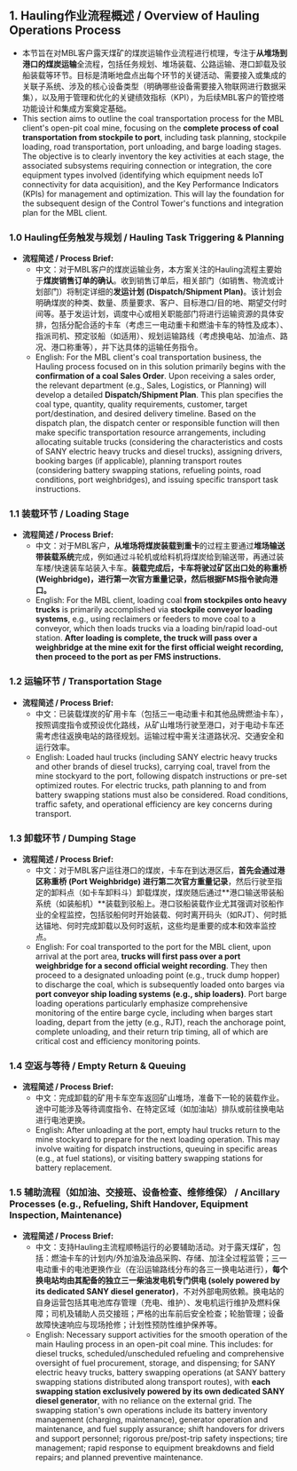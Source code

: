 ## 1. Hauling作业流程概述 / Overview of Hauling Operations Process
- 本节旨在对MBL客户露天煤矿的煤炭运输作业流程进行梳理，专注于**从堆场到港口的煤炭运输**全流程，包括任务规划、堆场装载、公路运输、港口卸载及驳船装载等环节。目标是清晰地盘点出每个环节的关键活动、需要接入或集成的关联子系统、涉及的核心设备类型（明确哪些设备需要接入物联网进行数据采集），以及用于管理和优化的关键绩效指标（KPI），为后续MBL客户的管控塔功能设计和集成方案奠定基础。
- This section aims to outline the coal transportation process for the MBL client's open-pit coal mine, focusing on the **complete process of coal transportation from stockpile to port**, including task planning, stockpile loading, road transportation, port unloading, and barge loading stages. The objective is to clearly inventory the key activities at each stage, the associated subsystems requiring connection or integration, the core equipment types involved (identifying which equipment needs IoT connectivity for data acquisition), and the Key Performance Indicators (KPIs) for management and optimization. This will lay the foundation for the subsequent design of the Control Tower's functions and integration plan for the MBL client.

### 1.0 Hauling任务触发与规划 / Hauling Task Triggering & Planning
- **流程简述 / Process Brief:**
  - 中文：对于MBL客户的煤炭运输业务，本方案关注的Hauling流程主要始于**煤炭销售订单的确认**。收到销售订单后，相关部门（如销售、物流或计划部门）将制定详细的**发运计划 (Dispatch/Shipment Plan)**。该计划会明确煤炭的种类、数量、质量要求、客户、目标港口/目的地、期望交付时间等。基于发运计划，调度中心或相关职能部门将进行运输资源的具体安排，包括分配合适的卡车（考虑三一电动重卡和燃油卡车的特性及成本）、指派司机、预定驳船（如适用）、规划运输路线（考虑换电站、加油点、路况、港口称重等），并下达具体的运输任务指令。
  - English: For the MBL client's coal transportation business, the Hauling process focused on in this solution primarily begins with the **confirmation of a coal Sales Order**. Upon receiving a sales order, the relevant department (e.g., Sales, Logistics, or Planning) will develop a detailed **Dispatch/Shipment Plan**. This plan specifies the coal type, quantity, quality requirements, customer, target port/destination, and desired delivery timeline. Based on the dispatch plan, the dispatch center or responsible function will then make specific transportation resource arrangements, including allocating suitable trucks (considering the characteristics and costs of SANY electric heavy trucks and diesel trucks), assigning drivers, booking barges (if applicable), planning transport routes (considering battery swapping stations, refueling points, road conditions, port weighbridges), and issuing specific transport task instructions.

### 1.1 装载环节 / Loading Stage
- **流程简述 / Process Brief:**
  - 中文：对于MBL客户，**从堆场将煤炭装载到重卡**的过程主要通过**堆场输送带装载系统**完成，例如通过斗轮机或给料机将煤炭给到输送带，再通过装车楼/快速装车站装入卡车。**装载完成后，卡车将驶过矿区出口处的称重桥 (Weighbridge)，进行第一次官方重量记录，然后根据FMS指令驶向港口。**
  - English: For the MBL client, loading coal **from stockpiles onto heavy trucks** is primarily accomplished via **stockpile conveyor loading systems**, e.g., using reclaimers or feeders to move coal to a conveyor, which then loads trucks via a loading bin/rapid load-out station. **After loading is complete, the truck will pass over a weighbridge at the mine exit for the first official weight recording, then proceed to the port as per FMS instructions.**

### 1.2 运输环节 / Transportation Stage
- **流程简述 / Process Brief:**
  - 中文：已装载煤炭的矿用卡车（包括三一电动重卡和其他品牌燃油卡车），按照调度指令或预设优化路线，从矿山堆场行驶至港口，对于电动卡车还需考虑往返换电站的路径规划。运输过程中需关注道路状况、交通安全和运行效率。
  - English: Loaded haul trucks (including SANY electric heavy trucks and other brands of diesel trucks), carrying coal, travel from the mine stockyard to the port, following dispatch instructions or pre-set optimized routes. For electric trucks, path planning to and from battery swapping stations must also be considered. Road conditions, traffic safety, and operational efficiency are key concerns during transport.

### 1.3 卸载环节 / Dumping Stage
- **流程简述 / Process Brief:**
  - 中文：对于MBL客户运往港口的煤炭，卡车在到达港区后，**首先会通过港区称重桥 (Port Weighbridge) 进行第二次官方重量记录**，然后行驶至指定的卸料点（如卡车卸料斗）卸载煤炭，煤炭随后通过**港口输送带装船系统（如装船机）**装载到驳船上。港口驳船装载作业尤其强调对驳船作业的全程监控，包括驳船何时开始装载、何时离开码头（如RJT）、何时抵达锚地、何时完成卸载以及何时返航，这些均是重要的成本和效率监控点。
  - English: For coal transported to the port for the MBL client, upon arrival at the port area, **trucks will first pass over a port weighbridge for a second official weight recording**. They then proceed to a designated unloading point (e.g., truck dump hopper) to discharge the coal, which is subsequently loaded onto barges via **port conveyor ship loading systems (e.g., ship loaders)**. Port barge loading operations particularly emphasize comprehensive monitoring of the entire barge cycle, including when barges start loading, depart from the jetty (e.g., RJT), reach the anchorage point, complete unloading, and their return trip timing, all of which are critical cost and efficiency monitoring points.

### 1.4 空返与等待 / Empty Return & Queuing
- **流程简述 / Process Brief:**
  - 中文：完成卸载的矿用卡车空车返回矿山堆场，准备下一轮的装载作业。途中可能涉及等待调度指令、在特定区域（如加油站）排队或前往换电站进行电池更换。
  - English: After unloading at the port, empty haul trucks return to the mine stockyard to prepare for the next loading operation. This may involve waiting for dispatch instructions, queuing in specific areas (e.g., at fuel stations), or visiting battery swapping stations for battery replacement.

### 1.5 辅助流程（如加油、交接班、设备检查、维修维保） / Ancillary Processes (e.g., Refueling, Shift Handover, Equipment Inspection, Maintenance)
- **流程简述 / Process Brief:**
  - 中文：支持Hauling主流程顺畅运行的必要辅助活动。对于露天煤矿，包括：燃油卡车的计划内/外加油及油品采购、存储、加注全过程监管；三一电动重卡的电池更换作业（在沿运输路线分布的各三一换电站进行），**每个换电站均由其配备的独立三一柴油发电机专门供电 (solely powered by its dedicated SANY diesel generator)**，不对外部电网依赖。换电站的自身运营包括其电池库存管理（充电、维护）、发电机运行维护及燃料保障；司机及辅助人员交接班；严格的出车前后安全检查；轮胎管理；设备故障快速响应与现场抢修；计划性预防性维护保养等。
  - English: Necessary support activities for the smooth operation of the main Hauling process in an open-pit coal mine. This includes: for diesel trucks, scheduled/unscheduled refueling and comprehensive oversight of fuel procurement, storage, and dispensing; for SANY electric heavy trucks, battery swapping operations (at SANY battery swapping stations distributed along transport routes), with **each swapping station exclusively powered by its own dedicated SANY diesel generator**, with no reliance on the external grid. The swapping station's own operations include its battery inventory management (charging, maintenance), generator operation and maintenance, and fuel supply assurance; shift handovers for drivers and support personnel; rigorous pre/post-trip safety inspections; tire management; rapid response to equipment breakdowns and field repairs; and planned preventive maintenance.

